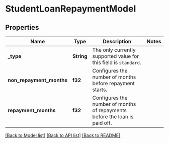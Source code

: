 # StudentLoanRepaymentModel

## Properties

Name | Type | Description | Notes
------------ | ------------- | ------------- | -------------
**_type** | **String** | The only currently supported value for this field is `standard`. | 
**non_repayment_months** | **f32** | Configures the number of months before repayment starts. | 
**repayment_months** | **f32** | Configures the number of months of repayments before the loan is paid off. | 

[[Back to Model list]](../README.md#documentation-for-models) [[Back to API list]](../README.md#documentation-for-api-endpoints) [[Back to README]](../README.md)


